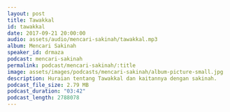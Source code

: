 ```yaml
---
layout: post
title: Tawakkal
id: tawakkal
date: 2017-09-21 20:00:00
audio: assets/audio/mencari-sakinah/tawakkal.mp3
album: Mencari Sakinah
speaker_id: drmaza
podcast: mencari-sakinah
permalink: podcast/mencari-sakinah/:title
image: assets/images/podcasts/mencari-sakinah/album-picture-small.jpg
description: Huraian tentang Tawakkal dan kaitannya dengan sakinah. 
podcast_file_size: 2.79 MB
podcast_duration: "03:42"
podcast_length: 2788078
--- 
```

